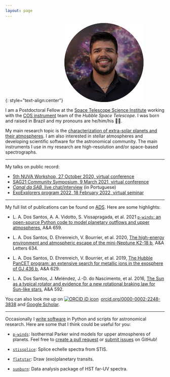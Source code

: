 ```yaml
---
layout: page
---
```


{: style="text-align:center"}
![leonardo-dos-santos](images/profile.png "Leonardo A. dos Santos")

I am a Postdoctoral Fellow at the [Space Telescope Science Institute](https://www.stsci.edu) working with the [COS instrument](https://www.stsci.edu/hst/instrumentation/cos) team of the *Hubble Space Telescope*. I was born and raised in Brazil and my pronouns are he/him/his 🏳️‍🌈. 

My main research topic is the [characterization of extra-solar planets and their atmospheres](research). I am also interested in stellar atmospheres and developing scientific software for the astronomical community. The main instruments I use in my research are high-resolution and/or space-based spectrographs.

---

My talks on public record:

* [5th NUVA Workshop, 27 October 2020, virtual conference](https://exoplanet-talks.org/talk/261)
* [SAG21 Community Symposium, 9 March 2021, virtual conference](https://www.youtube.com/watch?v=Tr0ZkuO1sn8)
* [*Canal da SAB*, live chat/interview](https://youtu.be/Go74zYuRTLw) (in Portuguese)
* [ExoExplorers program 2022, 18 February 2022, virtual seminar](https://www.youtube.com/watch?v=Wo4qDMcohF4)

---

My full list of publications can be found on [ADS](https://ui.adsabs.harvard.edu/search/q=author%3A%22dos%20Santos%2C%20L.%20A.%22%20AND%20database%3Aastronomy&sort=date%20desc%2C%20bibcode%20desc&p_=0). Here are some highlights:

* L. A. Dos Santos, A. A. Vidotto, S. Vissapragada, et al. 2021 [`p-winds`: an open-source Python code to model planetary outflows and upper atmospheres](https://ui.adsabs.harvard.edu/abs/2022A%26A...659A..62D/abstract), A&A 659.

* L. A. Dos Santos, D. Ehrenreich, V. Bourrier, et al. 2020, [The high-energy environment and atmospheric escape of the mini-Neptune K2-18 b](https://ui.adsabs.harvard.edu/abs/2020A%26A...634L...4D/abstract), A&A Letters 634.

* L. A. Dos Santos, D. Ehrenreich, V. Bourrier, et al. 2019, [The Hubble PanCET program: an extensive search for metallic ions in the exosphere of GJ 436 b](https://ui.adsabs.harvard.edu/abs/2019A%26A...629A..47D/abstract), A&A 629.

* L. A. Dos Santos, J. Meléndez, J.-D. do Nascimento, et al. 2016, [The Sun as a typical rotator and evidence for a new rotational braking law for Sun-like stars](https://ui.adsabs.harvard.edu/abs/2016A%26A...592A.156D/abstract), A&A 592.

You can also look me up on <a href="https://orcid.org/0000-0002-2248-3838" target="orcid.widget" rel="noopener noreferrer" style="vertical-align:top;"><img src="https://orcid.org/sites/default/files/images/orcid_16x16.png" style="width:1em;margin-right:.5em;" alt="ORCID iD icon">orcid.org/0000-0002-2248-3838</a> and <a href="https://scholar.google.com/citations?user=qtgZdFIAAAAJ">Google Scholar</a>.

---

Occasionally I [write software](https://github.com/ladsantos) in Python and scripts for astronomical research. Here are some that I think could be useful for you:

* [`p-winds`](https://p-winds.readthedocs.io/): Isothermal Parker wind models for upper atmospheres of planets. Feel free to [create a pull request](https://github.com/ladsantos/p-winds/pulls) or [submit issues](https://github.com/ladsantos/p-winds/issues) on GitHub!

* [`stissplice`](https://github.com/ladsantos/stissplice): Splice echelle spectra from STIS.

* [`flatstar`](https://github.com/ladsantos/flatstar): Draw (exo)planetary transits.

* [`sunburn`](https://github.com/ladsantos/sunburn): Data analysis package of HST far-UV spectra.
